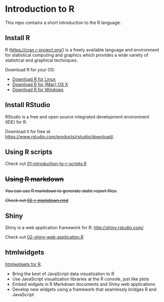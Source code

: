 # Introduction to R

This repo contains a short introduction to the R language.

## Install R

R (https://cran.r-project.org/) is a freely available language and environment for statistical computing and graphics which provides a wide variety of statistical and graphical techniques.

Download R for your OS:

* [Download R for Linux](https://cran.r-project.org/bin/linux/)
* [Download R for (Mac) OS X](https://cran.r-project.org/bin/macosx/)
* [Download R for Windows](https://cran.r-project.org/bin/windows/)

## Install RStudio

RStudio is a free and open source integrated development environment (IDE) for R.

Download it for free at https://www.rstudio.com/products/rstudio/download/.

## Using R scripts

Check out [01-introduction-to-r-scripts.R](01-introduction-to-r-scripts.R)

## <del>Using R markdown</del>

<del>You can use R markdown to generate static report files.</del>

<del>Check out [02-r-markdown.rmd](02-r-markdown.rmd)</del>

## Shiny

Shiny is a web application framework for R: http://shiny.rstudio.com/.

Check out [02-shiny-web-application.R](02-shiny-web-application.R)

## htmlwidgets

[htmlwidgets for R](http://www.htmlwidgets.org/).

* Bring the best of JavaScript data visualization to R
* Use JavaScript visualization libraries at the R console, just like plots
* Embed widgets in R Markdown documents and Shiny web applications
* Develop new widgets using a framework that seamlessly bridges R and JavaScript
